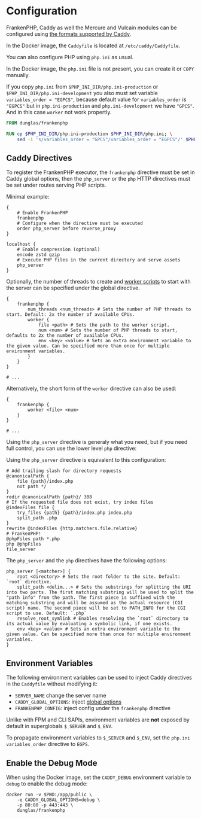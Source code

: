 # Configuration

FrankenPHP, Caddy as well the Mercure and Vulcain modules can be configured using [the formats supported by Caddy](https://caddyserver.com/docs/getting-started#your-first-config).

In the Docker image, the `Caddyfile` is located at `/etc/caddy/Caddyfile`.

You can also configure PHP using `php.ini` as usual.

In the Docker image, the `php.ini` file is not present, you can create it or `COPY` manually.

If you copy `php.ini` from `$PHP_INI_DIR/php.ini-production` or `$PHP_INI_DIR/php.ini-development` you also must set variable `variables_order = "EGPCS"`, because default value for `variables_order` is `"EGPCS"` but in `php.ini-production` and `php.ini-development` we have `"GPCS"`. And in this case `worker` not work propertly.

```dockerfile
FROM dunglas/frankenphp

RUN cp $PHP_INI_DIR/php.ini-production $PHP_INI_DIR/php.ini; \
    sed -i 's/variables_order = "GPCS"/variables_order = "EGPCS"/' $PHP_INI_DIR/php.ini;
```

## Caddy Directives

To register the FrankenPHP executor, the `frankenphp` directive must be set in Caddy global options, then the `php_server` or the `php` HTTP directives must be set under routes serving PHP scripts.

Minimal example:

```caddyfile
{
    # Enable FrankenPHP
    frankenphp
    # Configure when the directive must be executed
    order php_server before reverse_proxy
}

localhost {
    # Enable compression (optional)
    encode zstd gzip
    # Execute PHP files in the current directory and serve assets
    php_server
}
```

Optionally, the number of threads to create and [worker scripts](worker.md) to start with the server can be specified under the global directive.

```caddyfile
{
    frankenphp {
        num_threads <num_threads> # Sets the number of PHP threads to start. Default: 2x the number of available CPUs.
        worker {
            file <path> # Sets the path to the worker script.
            num <num> # Sets the number of PHP threads to start, defaults to 2x the number of available CPUs.
            env <key> <value> # Sets an extra environment variable to the given value. Can be specified more than once for multiple environment variables.
        }
    }
}

# ...
```

Alternatively, the short form of the `worker` directive can also be used:

```caddyfile
{
    frankenphp {
        worker <file> <num>
    }
}

# ...
```

Using the `php_server` directive is generaly what you need,
but if you need full control, you can use the lower level `php` directive:

Using the `php_server` directive is equivalent to this configuration:

```caddyfile
# Add trailing slash for directory requests
@canonicalPath {
    file {path}/index.php
    not path */
}
redir @canonicalPath {path}/ 308
# If the requested file does not exist, try index files
@indexFiles file {
    try_files {path} {path}/index.php index.php
    split_path .php
}
rewrite @indexFiles {http.matchers.file.relative}
# FrankenPHP!
@phpFiles path *.php
php @phpFiles
file_server
```

The `php_server` and the `php` directives have the following options:

```caddyfile
php_server [<matcher>] {
    root <directory> # Sets the root folder to the site. Default: `root` directive.
    split_path <delim...> # Sets the substrings for splitting the URI into two parts. The first matching substring will be used to split the "path info" from the path. The first piece is suffixed with the matching substring and will be assumed as the actual resource (CGI script) name. The second piece will be set to PATH_INFO for the CGI script to use. Default: `.php`
    resolve_root_symlink # Enables resolving the `root` directory to its actual value by evaluating a symbolic link, if one exists.
    env <key> <value> # Sets an extra environment variable to the given value. Can be specified more than once for multiple environment variables.
}
```

## Environment Variables

The following environment variables can be used to inject Caddy directives in the `Caddyfile` without modifying it:

* `SERVER_NAME` change the server name
* `CADDY_GLOBAL_OPTIONS`: inject [global options](https://caddyserver.com/docs/caddyfile/options)
* `FRANKENPHP_CONFIG`: inject config under the `frankenphp` directive

Unlike with FPM and CLI SAPIs, environment variables are **not** exposed by default in superglobals `$_SERVER` and `$_ENV`.

To propagate environment variables to `$_SERVER` and `$_ENV`, set the `php.ini` `variables_order` directive to `EGPS`.

## Enable the Debug Mode

When using the Docker image, set the `CADDY_DEBUG` environment variable to `debug` to enable the debug mode:

```console
docker run -v $PWD:/app/public \
    -e CADDY_GLOBAL_OPTIONS=debug \
    -p 80:80 -p 443:443 \
    dunglas/frankenphp
```
